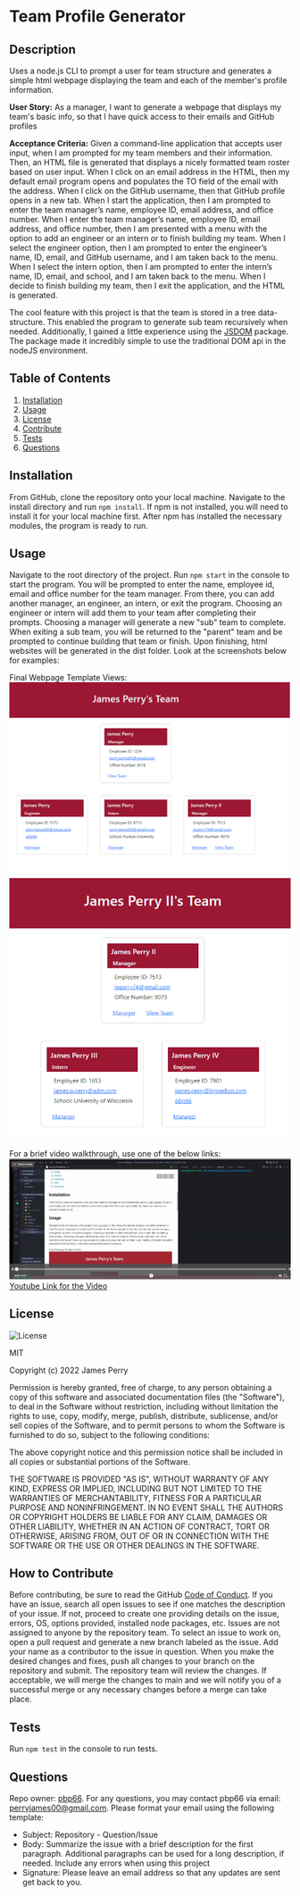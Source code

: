# Team Profile Generator

## Description

Uses a node.js CLI to prompt a user for team structure and generates a simple html webpage displaying the team and each of the member's profile information.

**User Story:**
As a manager, I want to generate a webpage that displays my team's basic info, so that I have quick access to their emails and GitHub profiles

**Acceptance Criteria:**
Given a command-line application that accepts user input, when I am prompted for my team members and their information. Then, an HTML file is generated that displays a nicely formatted team roster based on user input. When I click on an email address in the HTML, then my default email program opens and populates the TO field of the email with the address. When I click on the GitHub username, then that GitHub profile opens in a new tab. When I start the application, then I am prompted to enter the team manager’s name, employee ID, email address, and office number. When I enter the team manager’s name, employee ID, email address, and office number, then I am presented with a menu with the option to add an engineer or an intern or to finish building my team. When I select the engineer option, then I am prompted to enter the engineer’s name, ID, email, and GitHub username, and I am taken back to the menu. When I select the intern option, then I am prompted to enter the intern’s name, ID, email, and school, and I am taken back to the menu. When I decide to finish building my team, then I exit the application, and the HTML is generated.

The cool feature with this project is that the team is stored in a tree data-structure. This enabled the program to generate sub team recursively when needed. Additionally, I gained a little experience using the [JSDOM](https://www.npmjs.com/package/jsdom) package. The package made it incredibly simple to use the traditional DOM api in the nodeJS environment. 

## Table of Contents

1. [Installation](#installation)
2. [Usage](#usage)
3. [License](#license)
4. [Contribute](#contribute)
5. [Tests](#tests)
6. [Questions](#questions)

## Installation

From GitHub, clone the repository onto your local machine. Navigate to the install directory and run `npm install`. If npm is not installed, you will need to install it for your local machine first. After npm has installed the necessary modules, the program is ready to run.

## Usage

Navigate to the root directory of the project. Run `npm start` in the console to start the program. You will be prompted to enter the name, employee id, email and office number for the team manager. From there, you can add another manager, an engineer, an intern, or exit the program. Choosing an engineer or intern will add them to your team after completing their prompts. Choosing a manager will generate a new "sub" team to complete. When exiting a sub team, you will be returned to the "parent" team and be prompted to continue building that team or finish. Upon finishing, html websites will be generated in the dist folder. Look at the screenshots below for examples:

Final Webpage Template Views:
![1st Screenshot](./assets/readme/webpage-screenshot-1.png)
![2nd Screenshot](./assets/readme/webpage-screenshot-2.png)

For a brief video walkthrough, use one of the below links:
[![README Generator Video Guide](./assets/readme/team-profile-generator-video.png)](https://drive.google.com/file/d/1z5jYEH5X-9L3J8lcmBSppdV7jaWrtQVK/view "Team Profile Generator Video Guide")
[Youtube Link for the Video](https://youtu.be/YoVStlWjdIE "Team Profile Generator Video Guide")

## License

![License](https://img.shields.io/static/v1?label=license&message=MIT&color=brightgreen)

MIT

Copyright (c) 2022 James Perry

Permission is hereby granted, free of charge, to any person obtaining a copy of this software and associated documentation files (the "Software"), to deal in the Software without restriction, including without limitation the rights to use, copy, modify, merge, publish, distribute, sublicense, and/or sell copies of the Software, and to permit persons to whom the Software is furnished to do so, subject to the following conditions:

The above copyright notice and this permission notice shall be included in all copies or substantial portions of the Software.

THE SOFTWARE IS PROVIDED "AS IS", WITHOUT WARRANTY OF ANY KIND, EXPRESS OR IMPLIED, INCLUDING BUT NOT LIMITED TO THE WARRANTIES OF MERCHANTABILITY, FITNESS FOR A PARTICULAR PURPOSE AND NONINFRINGEMENT. IN NO EVENT SHALL THE AUTHORS OR COPYRIGHT HOLDERS BE LIABLE FOR ANY CLAIM, DAMAGES OR OTHER LIABILITY, WHETHER IN AN ACTION OF CONTRACT, TORT OR OTHERWISE, ARISING FROM, OUT OF OR IN CONNECTION WITH THE SOFTWARE OR THE USE OR OTHER DEALINGS IN THE SOFTWARE.

## How to Contribute

Before contributing, be sure to read the GitHub [Code of Conduct](https://github.com/github/docs/blob/main/CODE_OF_CONDUCT.md). If you have an issue, search all open issues to see if one matches the description of your issue. If not, proceed to create one providing details on the issue, errors, OS, options provided, installed node packages, etc. Issues are not assigned to anyone by the repository team. To select an issue to work on, open a pull request and generate a new branch labeled as the issue. Add your name as a contributor to the issue in question. When you make the desired changes and fixes, push all changes to your branch on the repository and submit. The repository team will review the changes. If acceptable, we will merge the changes to main and we will notify you of a successful merge or any necessary changes before a merge can take place.

## Tests

Run `npm test` in the console to run tests.

## Questions

Repo owner: [pbp66](https://github.com/pbp66).
For any questions, you may contact pbp66 via email: perryjames00@gmail.com. Please format your email using the following template:

- Subject: Repository - Question/Issue
- Body: Summarize the issue with a brief description for the first paragraph. Additional paragraphs can be used for a long description, if needed. Include any errors when using this project
- Signature: Please leave an email address so that any updates are sent get back to you.

